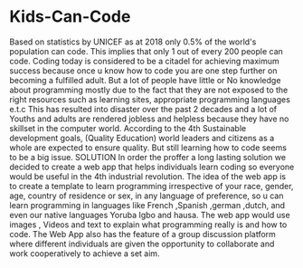 # Kids-Can-Code
Based on statistics by UNICEF as at 2018 only 0.5% of the world's population can code. This implies that only 1 out of every 200 people can code. Coding today is considered to be a citadel for achieving maximum success because once u know how to code you are one step further on becoming a fulfilled adult. But a lot of people have little or No knowledge about programming mostly due to the fact that they are not exposed to the right resources such as learning sites, appropriate programming languages e.t.c This has resulted into disaster over the past 2 decades and a lot of Youths and adults are rendered jobless and helpless because they have no skillset in the computer world. According to the 4th Sustainable development goals, (Quality Education) world leaders and citizens as a whole are expected to ensure quality. But still learning how to code seems to be a big issue. SOLUTION In order the proffer a long lasting solution we decided to create a web app that helps individuals learn coding so everyone would be useful in the 4th industrial revolution. The idea of the web app is to create a template to learn programming irrespective of your race, gender, age, country of residence or sex, in any language of preference, so u can learn programming in languages like French ,Spanish ,german ,dutch, and even our native languages Yoruba Igbo and hausa. The web app would use images , Videos and text to explain what programming really is and how to code. The Web App also has the feature of a group discussion platform where different individuals are given the opportunity to collaborate and work cooperatively to achieve a set aim.
